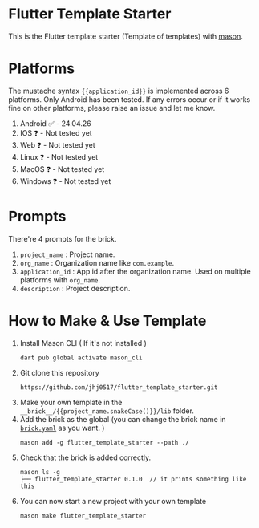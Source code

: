 # Flutter Template Starter
This is the Flutter template starter (Template of templates) with [mason](https://github.com/felangel/mason). 

# Platforms
The mustache syntax `{{application_id}}` is implemented across 6 platforms. Only Android has been tested. If any errors occur or if it works fine on other platforms, please raise an issue and let me know.
1. Android ✅ - 24.04.26
2. IOS ❓ - Not tested yet
3. Web ❓ - Not tested yet
4. Linux ❓ - Not tested yet
5. MacOS ❓ - Not tested yet
6. Windows ❓ - Not tested yet

# Prompts
There're 4 prompts for the brick.
1. `project_name` : Project name. 
2. `org_name` : Organization name like `com.example`. 
3. `application_id` : App id after the organization name. Used on multiple platforms with `org_name`.
4. `description` : Project description.

# How to Make & Use Template
1. Install Mason CLI ( If it's not installed )
   ```
   dart pub global activate mason_cli
   ```
2. Git clone this repository
   ```
   https://github.com/jhj0517/flutter_template_starter.git
   ```
3. Make your own template in the `__brick__/{{project_name.snakeCase()}}/lib` folder.
4. Add the brick as the global (you can change the brick name in [`brick.yaml`](https://github.com/jhj0517/flutter_template_starter/blob/master/brick.yaml) as you want. )
   ```
   mason add -g flutter_template_starter --path ./
   ```
5. Check that the brick is added correctly.
    ```
    mason ls -g
    ├── flutter_template_starter 0.1.0  // it prints something like this
    ```
6. You can now start a new project with your own template
   ```
   mason make flutter_template_starter
   ```
